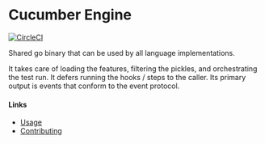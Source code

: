 # Cucumber Engine

[![CircleCI](https://circleci.com/gh/cucumber/cucumber-pickle-runner/tree/master.svg?style=svg)](https://circleci.com/gh/cucumber/cucumber-pickle-runner/tree/master)

Shared go binary that can be used by all language implementations.

It takes care of loading the features, filtering the pickles, and orchestrating the test run. It defers running the hooks / steps to the caller. Its primary output is events that conform to the event protocol.

#### Links

* [Usage](./docs/usage.md)
* [Contributing](./CONTRIBUTING.md)
